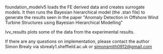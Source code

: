 foundation_modelv5 loads the FE derived data and creates surrogate models. It then runs the Bayesian hierarchical model (the .stan file) to generate the results seen in the paper "Anomaly Detection in Offshore Wind Turbine Structures using Bayesian Hierarchical Modelling"

lvv_results plots some of the data from the experimental results.

If there are any questions on implementation, please contact the author Simon Brealy via sbrealy1.sheffield.ac.uk or simonsmith0912@gmail.com
